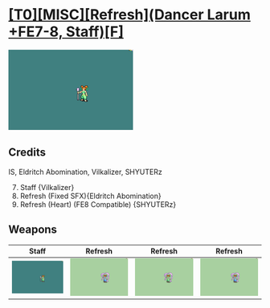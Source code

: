# [\[T0\]\[MISC\]\[Refresh\]\(Dancer Larum +FE7-8, Staff\)\[F\]](../%5BT0%5D%5BMISC%5D%5BRefresh%5D(Dancer%20Larum%20+FE7-8,%20Staff)%5BF%5D)

<img src="./7.%20Staff/Staff_000.png" alt="[T0][MISC][Refresh](Dancer Larum +FE7-8, Staff)[F] standing" />

## Credits

IS, Eldritch Abomination, Vilkalizer, SHYUTERz

7. Staff {Vilkalizer}
8. Refresh (Fixed SFX){Eldritch Abomination}
8. Refresh (Heart) (FE8 Compatible) {SHYUTERz}

## Weapons


|Staff |Refresh |Refresh |Refresh |
|  :---: | :---: | :---: | :---: |
| <img alt="Staff animation" src="./7.%20Staff/Staff.gif" /> | <img alt="Refresh animation" src="./8.%20Refresh/Refresh.gif" /> | <img alt="Refresh animation" src="./8.%20Refresh%20(Fixed%20SFX)/Refresh.gif" /> | <img alt="Refresh animation" src="./8.%20Refresh%20(Heart)%20(FE8)/Refresh.gif" /> |
